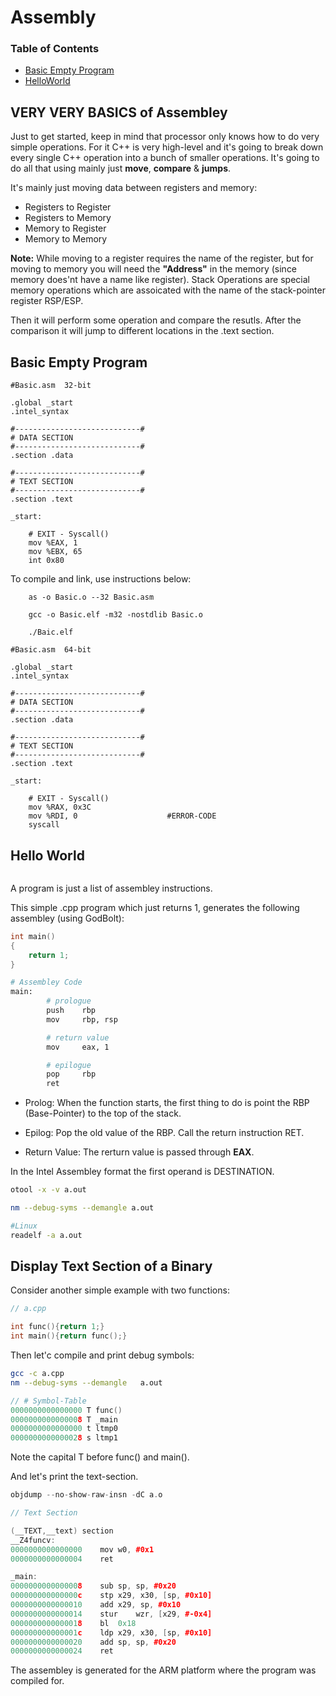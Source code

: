 # Assembly

### Table of Contents

- [ Basic Empty Program ](#basic-empty-program) 
- [ HelloWorld ](#hello-world) 

## VERY VERY BASICS of Assembley
Just to get started, keep in mind that processor only knows how to do very simple operations. For it C++ is very high-level and it's going to break down every single C++ operation into a bunch of smaller operations. It's going to do all that using mainly just **move**, **compare** & **jumps**. 

It's mainly just moving data between registers and memory: 
-   Registers to Register 
-   Registers to Memory 
-   Memory to Register
-   Memory to Memory

**Note:**  While moving to a register requires the name of the register, but for moving to memory you will need the **"Address"** in the memory (since memory does'nt have a name like register). Stack Operations are special memory operations which are assoicated with the name of the stack-pointer register RSP/ESP. 

Then it will perform some operation and compare the resutls. 
After the comparison it will jump to different locations in the .text section. 


## Basic Empty Program

```
#Basic.asm  32-bit

.global _start
.intel_syntax

#----------------------------#
# DATA SECTION
#----------------------------#
.section .data

#----------------------------#
# TEXT SECTION
#----------------------------#
.section .text
    
_start:

    # EXIT - Syscall()
    mov %EAX, 1
    mov %EBX, 65
    int 0x80
```

To compile and link, use instructions below:

```
    as -o Basic.o --32 Basic.asm    

    gcc -o Basic.elf -m32 -nostdlib Basic.o 

    ./Baic.elf
```


```
#Basic.asm  64-bit

.global _start
.intel_syntax

#----------------------------#
# DATA SECTION
#----------------------------#
.section .data

#----------------------------#
# TEXT SECTION
#----------------------------#
.section .text
    
_start:

    # EXIT - Syscall()
    mov %RAX, 0x3C
    mov %RDI, 0                    #ERROR-CODE
    syscall

```




## Hello World

```
```


A program is just a list of assembley instructions. 

This simple .cpp program which just returns 1, generates the following assembley (using GodBolt):

```cpp
int main()
{
    return 1;
}
```

```bash
# Assembley Code
main:
        # prologue
        push    rbp
        mov     rbp, rsp

        # return value
        mov     eax, 1

        # epilogue
        pop     rbp
        ret
```

- Prolog:  When the function starts, the first thing to do is point the RBP (Base-Pointer) to the top of the stack. 

- Epilog: 
Pop the old value of the RBP.  Call the return instruction RET. 

- Return Value:
The rerturn value is passed through **EAX**. 

In the Intel Assembley format the first operand is DESTINATION.


```bash
otool -x -v a.out
```

```bash
nm --debug-syms --demangle a.out

#Linux
readelf -a a.out
```

## Display Text Section of a Binary

Consider another simple example with two functions:

```cpp
// a.cpp 

int func(){return 1;}
int main(){return func();}
```

Then let'c compile and print debug symbols:

```bash
gcc -c a.cpp
nm --debug-syms --demangle   a.out
```

```cpp
// # Symbol-Table
0000000000000000 T func()
0000000000000008 T _main
0000000000000000 t ltmp0
0000000000000028 s ltmp1
```
Note the capital T before func() and main().

And let's print the text-section.
```cpp
objdump --no-show-raw-insn -dC a.o
```

```cpp
// Text Section

(__TEXT,__text) section
__Z4funcv:
0000000000000000	mov	w0, #0x1
0000000000000004	ret

_main:
0000000000000008	sub	sp, sp, #0x20
000000000000000c	stp	x29, x30, [sp, #0x10]
0000000000000010	add	x29, sp, #0x10
0000000000000014	stur	wzr, [x29, #-0x4]
0000000000000018	bl	0x18
000000000000001c	ldp	x29, x30, [sp, #0x10]
0000000000000020	add	sp, sp, #0x20
0000000000000024	ret
```

The assembley is generated for the ARM platform where the program was compiled for.


